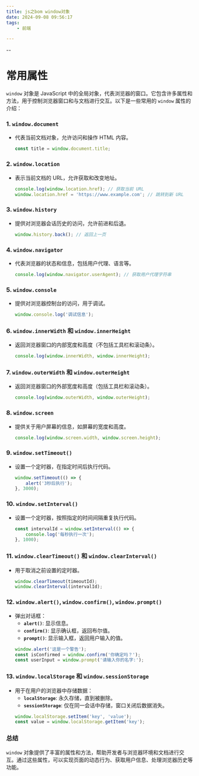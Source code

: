 ```yaml
---
title: js之bom window对象
date: 2024-09-08 09:56:17
tags:
	- 前端

---
```


--

# 常用属性

`window` 对象是 JavaScript 中的全局对象，代表浏览器的窗口。它包含许多属性和方法，用于控制浏览器窗口和与文档进行交互。以下是一些常用的 `window` 属性的介绍：

### 1. **`window.document`**
- 代表当前文档对象，允许访问和操作 HTML 内容。
  ```javascript
  const title = window.document.title;
  ```

### 2. **`window.location`**
- 表示当前文档的 URL，允许获取和改变地址。
  ```javascript
  console.log(window.location.href); // 获取当前 URL
  window.location.href = 'https://www.example.com'; // 跳转到新 URL
  ```

### 3. **`window.history`**
- 提供对浏览器会话历史的访问，允许前进和后退。
  ```javascript
  window.history.back(); // 返回上一页
  ```

### 4. **`window.navigator`**
- 代表浏览器的状态和信息，包括用户代理、语言等。
  ```javascript
  console.log(window.navigator.userAgent); // 获取用户代理字符串
  ```

### 5. **`window.console`**
- 提供对浏览器控制台的访问，用于调试。
  ```javascript
  window.console.log('调试信息');
  ```

### 6. **`window.innerWidth` 和 `window.innerHeight`**
- 返回浏览器窗口的内部宽度和高度（不包括工具栏和滚动条）。
  ```javascript
  console.log(window.innerWidth, window.innerHeight);
  ```

### 7. **`window.outerWidth` 和 `window.outerHeight`**
- 返回浏览器窗口的外部宽度和高度（包括工具栏和滚动条）。
  ```javascript
  console.log(window.outerWidth, window.outerHeight);
  ```

### 8. **`window.screen`**
- 提供关于用户屏幕的信息，如屏幕的宽度和高度。
  ```javascript
  console.log(window.screen.width, window.screen.height);
  ```

### 9. **`window.setTimeout()`**
- 设置一个定时器，在指定时间后执行代码。
  ```javascript
  window.setTimeout(() => {
      alert('3秒后执行');
  }, 3000);
  ```

### 10. **`window.setInterval()`**
- 设置一个定时器，按照指定的时间间隔重复执行代码。
  ```javascript
  const intervalId = window.setInterval(() => {
      console.log('每秒执行一次');
  }, 1000);
  ```

### 11. **`window.clearTimeout()` 和 `window.clearInterval()`**
- 用于取消之前设置的定时器。
  ```javascript
  window.clearTimeout(timeoutId);
  window.clearInterval(intervalId);
  ```

### 12. **`window.alert()`, `window.confirm()`, `window.prompt()`**
- 弹出对话框：
  - **`alert()`**: 显示信息。
  - **`confirm()`**: 显示确认框，返回布尔值。
  - **`prompt()`**: 显示输入框，返回用户输入的值。
  ```javascript
  window.alert('这是一个警告');
  const isConfirmed = window.confirm('你确定吗？');
  const userInput = window.prompt('请输入你的名字:');
  ```

### 13. **`window.localStorage` 和 `window.sessionStorage`**
- 用于在用户的浏览器中存储数据：
  - **`localStorage`**: 永久存储，直到被删除。
  - **`sessionStorage`**: 仅在同一会话中存储，窗口关闭后数据消失。
  ```javascript
  window.localStorage.setItem('key', 'value');
  const value = window.localStorage.getItem('key');
  ```

### 总结
`window` 对象提供了丰富的属性和方法，帮助开发者与浏览器环境和文档进行交互。通过这些属性，可以实现页面的动态行为、获取用户信息、处理浏览器历史等功能。